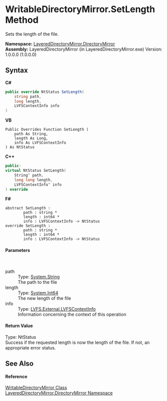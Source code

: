 # WritableDirectoryMirror.SetLength Method 
 

Sets the length of the file.

**Namespace:**&nbsp;<a href="8e43a026-b829-c5d6-efc2-1a8c2a152363">LayeredDirectoryMirror.DirectoryMirror</a><br />**Assembly:**&nbsp;LayeredDirectoryMirror (in LayeredDirectoryMirror.exe) Version: 1.0.0.0 (1.0.0.0)

## Syntax

**C#**<br />
``` C#
public override NtStatus SetLength(
	string path,
	long length,
	LVFSContextInfo info
)
```

**VB**<br />
``` VB
Public Overrides Function SetLength ( 
	path As String,
	length As Long,
	info As LVFSContextInfo
) As NtStatus
```

**C++**<br />
``` C++
public:
virtual NtStatus SetLength(
	String^ path, 
	long long length, 
	LVFSContextInfo^ info
) override
```

**F#**<br />
``` F#
abstract SetLength : 
        path : string * 
        length : int64 * 
        info : LVFSContextInfo -> NtStatus 
override SetLength : 
        path : string * 
        length : int64 * 
        info : LVFSContextInfo -> NtStatus 
```


#### Parameters
&nbsp;<dl><dt>path</dt><dd>Type: <a href="http://msdn2.microsoft.com/en-us/library/s1wwdcbf" target="_blank">System.String</a><br />The path to the file</dd><dt>length</dt><dd>Type: <a href="http://msdn2.microsoft.com/en-us/library/6yy583ek" target="_blank">System.Int64</a><br />The new length of the file</dd><dt>info</dt><dd>Type: <a href="09c74a4d-3965-0d4b-f9f9-f9b54f7d56d9">LVFS.External.LVFSContextInfo</a><br />Information concerning the context of this operation</dd></dl>

#### Return Value
Type: NtStatus<br />Success if the requested length is now the length of the file. If not, an appropriate error status.

## See Also


#### Reference
<a href="c822f227-d250-a635-4d8e-a5558d8b91b9">WritableDirectoryMirror Class</a><br /><a href="8e43a026-b829-c5d6-efc2-1a8c2a152363">LayeredDirectoryMirror.DirectoryMirror Namespace</a><br />